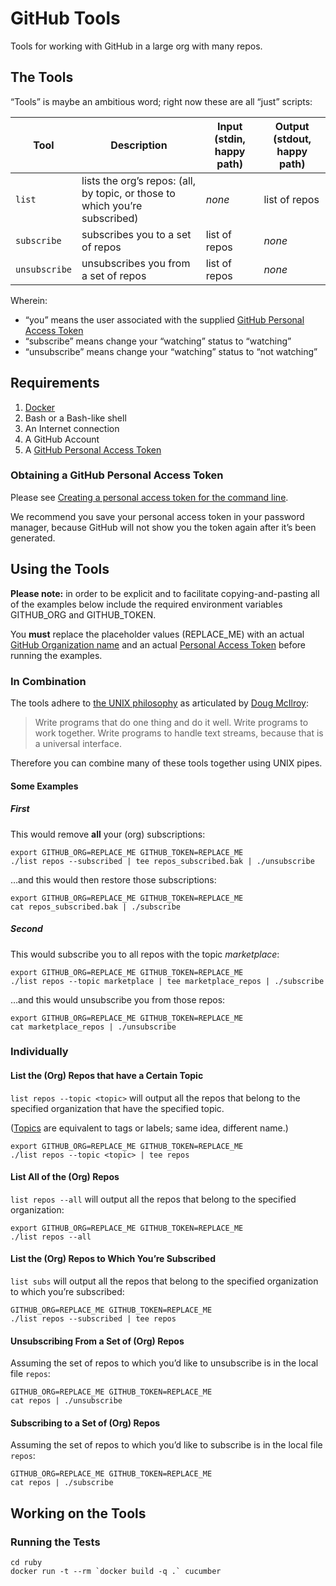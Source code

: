 # GitHub Tools

Tools for working with GitHub in a large org with many repos.

## The Tools

“Tools” is maybe an ambitious word; right now these are all “just” scripts:

| Tool | Description | Input (stdin, happy path) | Output (stdout, happy path) |
| ---- | ----------- | ------------------------- | --------------------------- |
| `list` | lists the org’s repos: (all, by topic, or those to which you’re subscribed) | *none* | list of repos |
| `subscribe` | subscribes you to a set of repos | list of repos | *none* |
| `unsubscribe` | unsubscribes you from a set of repos | list of repos | *none* |

Wherein:

* “you” means the user associated with the supplied [GitHub Personal Access Token](https://help.github.com/articles/creating-a-personal-access-token-for-the-command-line/)
* “subscribe” means change your “watching” status to “watching”
* “unsubscribe” means change your “watching” status to “not watching”

## Requirements

1. [Docker](https://www.docker.com/community-edition#/download)
1. Bash or a Bash-like shell
1. An Internet connection
1. A GitHub Account
1. A [GitHub Personal Access Token](#obtaining-a-github-personal-access-token)

### Obtaining a GitHub Personal Access Token

Please see [Creating a personal access token for the command line](https://help.github.com/articles/creating-a-personal-access-token-for-the-command-line/).

We recommend you save your personal access token in your password manager, because GitHub will not
show you the token again after it’s been generated.

## Using the Tools

**Please note:** in order to be explicit and to facilitate copying-and-pasting all of the examples below include the
required environment variables GITHUB_ORG and GITHUB_TOKEN.

You **must** replace the placeholder values (REPLACE_ME) with an actual
[GitHub Organization name](https://help.github.com/articles/about-organizations/) and an actual
[Personal Access Token](#obtaining-a-github-personal-access-token) before running the examples.

### In Combination

The tools adhere to [the UNIX philosophy](https://en.wikipedia.org/wiki/Unix_philosophy#Doug_McIlroy_on_Unix_programming)
as articulated by [Doug McIlroy](https://en.wikipedia.org/wiki/Douglas_McIlroy):

> Write programs that do one thing and do it well. Write programs to work together. Write programs
> to handle text streams, because that is a universal interface.

Therefore you can combine many of these tools together using UNIX pipes.

#### Some Examples

##### First

This would remove **all** your (org) subscriptions:

```shell
export GITHUB_ORG=REPLACE_ME GITHUB_TOKEN=REPLACE_ME
./list repos --subscribed | tee repos_subscribed.bak | ./unsubscribe
```

…and this would then restore those subscriptions:

```shell
export GITHUB_ORG=REPLACE_ME GITHUB_TOKEN=REPLACE_ME
cat repos_subscribed.bak | ./subscribe
```

##### Second

This would subscribe you to all repos with the topic _marketplace_:

```shell
export GITHUB_ORG=REPLACE_ME GITHUB_TOKEN=REPLACE_ME
./list repos --topic marketplace | tee marketplace_repos | ./subscribe
```

…and this would unsubscribe you from those repos:

```shell
export GITHUB_ORG=REPLACE_ME GITHUB_TOKEN=REPLACE_ME
cat marketplace_repos | ./unsubscribe
```

### Individually

#### List the (Org) Repos that have a Certain Topic

`list repos --topic <topic>` will output all the repos that belong to the specified organization that have the specified topic.

([Topics](https://help.github.com/articles/about-topics/) are equivalent to tags or labels; same
idea, different name.)

```shell
export GITHUB_ORG=REPLACE_ME GITHUB_TOKEN=REPLACE_ME
./list repos --topic <topic> | tee repos
```

#### List All of the (Org) Repos

`list repos --all` will output all the repos that belong to the specified organization:

```shell
export GITHUB_ORG=REPLACE_ME GITHUB_TOKEN=REPLACE_ME
./list repos --all
```

#### List the (Org) Repos to Which You’re Subscribed

`list subs` will output all the repos that belong to the specified organization to which you’re
subscribed:

```shell
GITHUB_ORG=REPLACE_ME GITHUB_TOKEN=REPLACE_ME
./list repos --subscribed | tee repos
```

#### Unsubscribing From a Set of (Org) Repos

Assuming the set of repos to which you’d like to unsubscribe is in the local file `repos`:

```shell
GITHUB_ORG=REPLACE_ME GITHUB_TOKEN=REPLACE_ME
cat repos | ./unsubscribe
```

#### Subscribing to a Set of (Org) Repos

Assuming the set of repos to which you’d like to subscribe is in the local file `repos`:

```shell
GITHUB_ORG=REPLACE_ME GITHUB_TOKEN=REPLACE_ME
cat repos | ./subscribe
```

## Working on the Tools

### Running the Tests

```shell
cd ruby
docker run -t --rm `docker build -q .` cucumber
```
